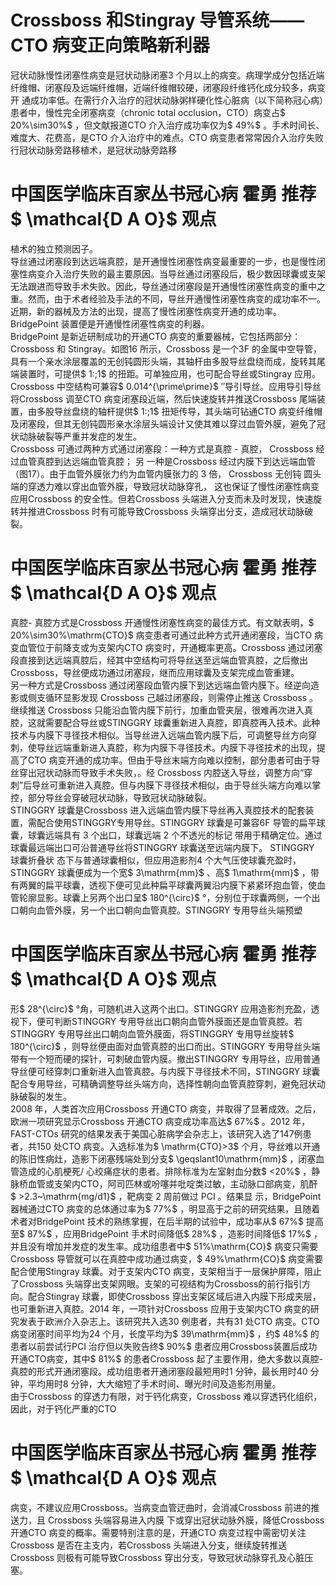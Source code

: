 # Crossboss 和Stingray 导管系统——CTO 病变正向策略新利器  
冠状动脉慢性闭塞性病变是冠状动脉闭塞3 个月以上的病变。病理学成分包括近端纤维帽、闭塞段及远端纤维帽，近端纤维帽较硬，闭塞段纤维钙化成分较多，病变开 通成功率低。在需行介入治疗的冠状动脉粥样硬化性心脏病（以下简称冠心病）患者中，慢性完全闭塞病变（chronic total occlusion，CTO）病变占$ 20\%\sim30\%$ ，但文献报道CTO 介入治疗成功率仅为$ 49\%$ 。手术时间长、难度大、花费高，是CTO 介入治疗中的难点。CTO 病变患者常常因介入治疗失败行冠状动脉旁路移植术，是冠状动脉旁路移  
# 中国医学临床百家丛书冠心病  霍勇 推荐$ \mathcal{D A O}$    观点  
植术的独立预测因子。  
导丝通过闭塞段到达远端真腔，是开通慢性闭塞性病变最重要的一步，也是慢性闭塞性病变介入治疗失败的最主要原因。当导丝通过闭塞段后，极少数因球囊或支架无法跟进而导致手术失败。因此，导丝通过闭塞段是开通慢性闭塞性病变的重中之重。然而，由于术者经验及手法的不同，导丝开通慢性闭塞性病变的成功率不一。近期，新的器械及方法的出现，提高了慢性闭塞性病变开通的成功率。BridgePoint 装置便是开通慢性闭塞性病变的利器。  
BridgePoint 是新近研制成功的开通CTO 病变的重要器械，它包括两部分：Crossboss 和 Stingray。如图16 所示，Crossboss 是一个3F 的金属中空导管，具有一个亲水涂层覆盖的无创钝圆形头端，其轴杆由多股导丝盘绕而成，旋转其尾端装置时，可提供$ 1:\;1$  的扭距。可单独应用，也可配合导丝或Stingray 应用。Crossboss 中空结构可兼容$ 0.014^{\prime\prime}$    ″导引导丝。应用导引导丝将Crossboss 调至CTO 病变闭塞段近端，然后快速旋转并推送Crossboss 尾端装置，由多股导丝盘绕的轴杆提供$ 1:\;1$  扭矩传导，其头端可钻通CTO 病变纤维帽及闭塞段，但其无创钝圆形亲水涂层头端设计又使其难以穿过血管外膜，避免了冠状动脉破裂等严重并发症的发生。  
Crossboss 可通过两种方式通过闭塞段：一种方式是真腔 -  真腔， Crossboss  经过血管真腔到达远端血管真腔； 另 一种是Crossboss 经过内膜下到达远端血管（图17）。由于血管外膜张力约为血管内膜张力的 3  倍， Crossboss  无创钝 圆头端的穿透力难以穿出血管外膜，导致冠状动脉穿孔， 这也保证了慢性闭塞性病变应用Crossboss 的安全性。但若Crossboss 头端进入分支而未及时发现，快速旋转并推进Crossboss 时有可能导致Crossboss 头端穿出分支，造成冠状动脉破裂。  
# 中国医学临床百家丛书冠心病  霍勇 推荐$ \mathcal{D A O}$    观点  
真腔- 真腔方式是Crossboss 开通慢性闭塞性病变的最佳方式。有文献表明，$ 20\%\sim30\%\mathrm{CTO}$     病变患者可通过此种方式开通闭塞段，当CTO 病变血管位于前降支或为支架内CTO 病变时，开通概率更高。Crossboss 通过闭塞段直接到达远端真腔后，经其中空结构可将导丝送至远端血管真腔，之后撤出Crossboss，导丝便成功通过闭塞段，继而应用球囊及支架完成血管重建。  
另一种方式是Crossboss 通过闭塞段血管内膜下到达远端血管内膜下。经逆向造影或侧支循环显影发现 Crossboss 己越过闭塞段，则需停止推送 Crossboss 。 继续推送 Crossboss  只能沿血管内膜下前行，加重血管夹层，很难再次进入真腔，这就需要配合导丝或STINGGRY 球囊重新进入真腔，即真腔再入技术。此种技术与内膜下寻径技术相似。当导丝进入远端血管内膜下后，可调整导丝方向穿刺，使导丝远端重新进入真腔，称为内膜下寻径技术。内膜下寻径技术的出现，提高了CTO 病变开通的成功率。但由于导丝末端方向难以控制，部分患者可由于导丝穿出冠状动脉而导致手术失败，。经 Crossboss 内腔送入导丝，调整方向“穿刺”后导丝可重新进入真腔。但与内膜下寻径技术相似，由于导丝头端方向难以掌控，部分导丝会穿破冠状动脉，导致冠状动脉破裂。  
STINGGRY 球囊是Crossboss 进入远端血管内膜下导丝再入真腔技术的配套装置，需配合使用STINGGRY专用导丝。STINGGRY 球囊是可兼容6F 导管的扁平球囊，球囊远端具有 3  个出口，球囊远端 2  个不透光的标记 带用于精确定位。通过球囊最远端出口可沿普通导丝将STINGGRY  球囊送至远端内膜下。 STINGGRY  球囊折叠状 态下与普通球囊相似，但应用造影剂4 个大气压使球囊充盈时，STINGGRY 球囊便成为一个宽$ 3\mathrm{mm}$    、高$ 1\mathrm{mm}$    ，带有两翼的扁平球囊，透视下便可见此种扁平球囊两翼沿内膜下紧紧环抱血管，使血管轮廓显影。球囊上另两个出口呈$ 180^{\circ}$    °，分别位于球囊两侧，一个出口朝向血管外膜，另一个出口朝向血管真腔。STINGGRY 专用导丝头端预塑  
# 中国医学临床百家丛书冠心病  霍勇 推荐$ \mathcal{D A O}$    观点  
形$ 28^{\circ}$    °角，可随机进入这两个出口。STINGGRY 应用造影剂充盈，透视下，便可判断STINGGRY 专用导丝出口朝向血管外膜面还是血管真腔。若STINGGRY 专用导丝出口朝向血管外膜面，将STINGGRY 专用导丝旋转$ 180^{\circ}$    ，则导丝便由面对血管真腔的出口而出。STINGGRY 专用导丝头端带有一个短而硬的探针，可刺破血管内膜。撤出STINGGRY 专用导丝，应用普通导丝便可经穿刺口重新进入血管真腔。与内膜下寻径技术不同，STINGGRY 球囊配合专用导丝，可精确调整导丝头端方向，选择性朝向血管真腔穿刺，避免冠状动脉破裂的发生。  
2008 年，人类首次应用Crossboss 开通CTO 病变，并取得了显著成效。之后，欧洲一项研究显示Crossboss 开通CTO 病变成功率高达$ 67\%$ 。2012 年，FAST-CTOs 研究的结果发表于美国心脏病学会杂志上，该研究入选了147例患者，共150 处CTO 病变。入选标准为$ \mathrm{CTO}>3$ 个月，导丝难以开通的陈旧性病灶，造影下闭塞残端处到分支$ \geqslant10\mathrm{mm}$    ，闭塞血管造成的心肌梗死/ 心绞痛症状的患者。排除标准为左室射血分数$ <20\%$ ，静脉桥血管或支架内CTO，阿司匹林或吩噻并吡啶类过敏，主动脉口部病变，肌酐 $ >2.3~\mathrm{mg/d1}$     ，靶病变 2  周前做过 PCI 。结果显 示，BridgePoint 器械通过CTO 病变的总体通过率为$ 77\%$ ，明显高于之前的研究结果，且随着术者对BridgePoint 技术的熟练掌握，在后半期的试验中，成功率从$ 67\%$  提高至$ 87\%$ ，应用BridgePoint 手术时间降低$ 28\%$ ，造影时间降低$ 17\%$ ，并且没有增加并发症的发生率。成功组患者中$ 51\%\mathrm{CO}$     病变只需要Crossboss 导管就可以在真腔中成功通过病变，$ 49\%\mathrm{CO}$     病变需要配合使用Stingray 球囊。对于支架内CTO 病变，支架相当于一层保护屏障，阻止了Crossboss 头端穿出支架网眼。支架的可视结构为Crossboss的前行指引方向。配合Stingray 球囊，即使Crossboss 穿出支架区域后进入内膜下形成夹层，也可重新进入真腔。2014 年，一项针对Crossboss 应用于支架内CTO 病变的研究发表于欧洲介入杂志上。该研究共入选30 例患者，共有31 处CTO 病变。CTO 病变闭塞时间平均为24 个月，长度平均为$ 39\mathrm{mm}$    ，约$ 48\%$  的患者以前尝试行PCI 治疗但以失败告终$ 90\%$ 患者应用Crossboss装置后成功开通CTO病变，其中$ 81\%$  的患者Crossboss 起了主要作用，绝大多数以真腔- 真腔的形式开通闭塞段。成功组患者开通闭塞段最短用时1 分钟，最长用时40 分钟，平均用时8 分钟，大大缩短了手术时间、曝光时间及造影剂用量。  
由于Crossboss 的穿透力有限，对于钙化病变，Crossboss 难以穿透钙化组织，因此，对于钙化严重的CTO  
# 中国医学临床百家丛书冠心病  霍勇 推荐$ \mathcal{D A O}$    观点  
病变，不建议应用Crossboss。当病变血管迂曲时，会消减Crossboss  前进的推送力，且 Crossboss  头端容易进入内膜 下或穿出冠状动脉外膜，降低Crossboss 开通CTO 病变的概率。需要特别注意的是，开通CTO 病变过程中需密切关注Crossboss 是否在主支内，若Crossboss 头端进入分支，继续旋转推送Crossboss 则极有可能导致Crossboss 穿出分支，导致冠状动脉穿孔及心脏压塞。  
